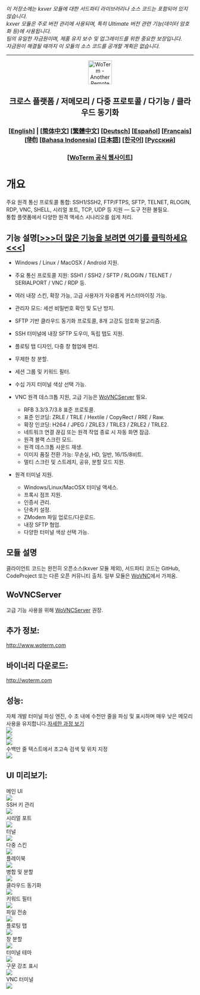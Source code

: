 *이 저장소에는 kxver 모듈에 대한 서드파티 라이브러리나 소스 코드는 포함되어 있지 않습니다.  
kxver 모듈은 주로 버전 관리에 사용되며, 특히 Ultimate 버전 관련 기능(데이터 암호화 등)에 사용됩니다.  
팀의 유일한 자금원이며, 제품 유지 보수 및 업그레이드를 위한 중요한 보장입니다.  
자금원이 해결될 때까지 이 모듈의 소스 코드를 공개할 계획은 없습니다.*  
***
<p align="center">
  <img src="woterm.png" width="64" alt="WoTerm - Another Remote Access Assistant">
  <h2 style="text-align: center;">크로스 플랫폼 / 저메모리 / 다중 프로토콜 / 다기능 / 클라우드 동기화</h2>
  <h3 style="text-align: center;">
  [<a href="../README.md">English</a>] | 
  [<a href="README-zh_CN.md">简体中文</a>]
  [<a href="README-zh_TW.md">繁體中文</a>]
  [<a href="README-de.md">Deutsch</a>]
  [<a href="README-es.md">Español</a>]
  [<a href="README-fr.md">Français</a>]
  [<a href="README-hi.md">हिंदी</a>]
  [<a href="README-id.md">Bahasa Indonesia</a>]
  [<a href="README-ja.md">日本語</a>]
  [<a href="README-ko.md">한국어</a>]
  [<a href="README-ru.md">Русский</a>]
</h3>
  <h3 style="text-align: center;">[<a href="https://woterm.com">WoTerm 공식 웹사이트</a>]</a></h3>
</p>

# 개요
주요 원격 통신 프로토콜 통합: SSH1/SSH2, FTP/FTPS, SFTP, TELNET, RLOGIN, RDP, VNC, SHELL, 시리얼 포트, TCP, UDP 등 지원 — 도구 전환 불필요.  
통합 플랫폼에서 다양한 원격 액세스 시나리오를 쉽게 처리.

## 기능 설명[<a href="https://en.woterm.com/versions/">&gt;&gt;&gt;더 많은 기능을 보려면 여기를 클릭하세요&lt;&lt;&lt;</a>]
- Windows / Linux / MacOSX / Android 지원.  
- 주요 통신 프로토콜 지원: SSH1 / SSH2 / SFTP / RLOGIN / TELNET / SERIALPORT / VNC / RDP 등.  
- 여러 내장 스킨, 확장 가능, 고급 사용자가 자유롭게 커스터마이징 가능.  
- 관리자 모드: 세션 비밀번호 확인 및 도난 방지.  
- SFTP 기반 클라우드 동기화 프로토콜, 8개 고강도 암호화 알고리즘.  
- SSH 터미널에 내장 SFTP 도우미, 독립 탭도 지원.  
- 플로팅 탭 디자인, 다중 창 협업에 편리.  
- 무제한 창 분할.  
- 세션 그룹 및 키워드 필터.  
- 수십 가지 터미널 색상 선택 가능.

- VNC 원격 데스크톱 지원, 고급 기능은 [WoVNCServer](http://wovnc.com) 필요.  
  - RFB 3.3/3.7/3.8 표준 프로토콜.  
  - 표준 인코딩: ZRLE / TRLE / Hextile / CopyRect / RRE / Raw.  
  - 확장 인코딩: H264 / JPEG / ZRLE3 / TRLE3 / ZRLE2 / TRLE2.  
  - 네트워크 연결 끊김 또는 원격 작업 종료 시 자동 화면 잠금.  
  - 원격 블랙 스크린 모드.  
  - 원격 데스크톱 사운드 재생.  
  - 이미지 품질 전환 가능: 무손실, HD, 일반, 16/15/8비트.  
  - 멀티 스크린 및 스트레치, 공유, 분할 모드 지원.

- 원격 터미널 지원.  
  - Windows/Linux/MacOSX 터미널 액세스.  
  - 프록시 점프 지원.  
  - 인증서 관리.  
  - 단축키 설정.  
  - ZModem 파일 업로드/다운로드.  
  - 내장 SFTP 협업.  
  - 다양한 터미널 색상 선택 가능.

## 모듈 설명
클라이언트 코드는 완전히 오픈소스(kxver 모듈 제외), 서드파티 코드는 GitHub, CodeProject 또는 다른 오픈 커뮤니티 출처. 일부 모듈은 [WoVNC](http://wovnc.com)에서 가져옴.

## WoVNCServer
고급 기능 사용을 위해 [WoVNCServer](http://wovnc.com) 권장.

## 추가 정보:
<a href="http://www.woterm.com">http://www.woterm.com</a>

## 바이너리 다운로드:
<a href="http://woterm.com">http://woterm.com</a>

## 성능:
<div>자체 개발 터미널 파싱 엔진, 수 초 내에 수천만 줄을 파싱 및 표시하며 매우 낮은 메모리 사용을 유지합니다.<a href="Performance-ko.md">자세한 과정 보기<a>
<br><img src="timeseq1.png"/>
<br><img src="urandom_test_speed.png"/>
<br><img src="urandom_test_memory.png"/>
</div>
<div>수백만 줄 텍스트에서 초고속 검색 및 위치 지정<br><img src="search.gif"/></div>


## UI 미리보기:
<div>메인 UI<br><img src="main.gif"/></div>
<div>SSH 키 관리<br><img src="keymgr2.gif"></div>
<div>시리얼 포트<br><img src="serialport.gif"></div>
<div>터널<br><img src="tunnel.png"></div>
<div>다중 스킨<br><img src="skins.png"></div>
<div>플레이북<br><img src="playbook.gif"></div>
<div>병합 및 분할<br><img src="merge.gif"></div>
<div>클라우드 동기화<br><img src="sync.gif"></div>
<div>키워드 필터<br><img src="filter.gif"></div>
<div>파일 전송<br><img src="sftp.gif"></div>
<div>플로팅 탭<br><img src="float.gif"></div>
<div>창 분할<br><img src="split.gif"></div>
<div>터미널 테마<br><img src="patten.gif"></div>
<div>구문 강조 표시<br><img src="highlight.gif"/></div>
<div>VNC 터미널<br><img src="vnc.gif"/></div>
